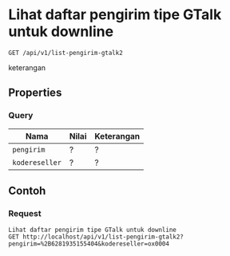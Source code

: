 # Lihat daftar pengirim tipe GTalk untuk downline
```http
GET /api/v1/list-pengirim-gtalk2
```
keterangan
## Properties
### Query
Nama  | Nilai | Keterangan
--- | --- | ---
<code>pengirim</code> | ? | ?
<code>kodereseller</code> | ? | ?

## Contoh

### Request
```http
Lihat daftar pengirim tipe GTalk untuk downline
GET http://localhost/api/v1/list-pengirim-gtalk2?pengirim=%2B6281935155404&kodereseller=ox0004
```
